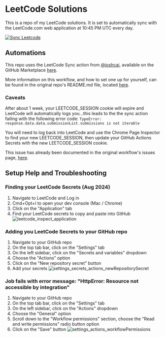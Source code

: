 # LeetCode Solutions

This is a repo of my LeetCode solutions. It is set to automatically sync with the LeetCode.com web application at 10:45 PM UTC every day.

[![Sync Leetcode](https://github.com/thomHayner/leetcode-solutions/actions/workflows/sync_leetcode.yml/badge.svg)](https://github.com/thomHayner/leetcode-solutions/actions/workflows/sync_leetcode.yml)

## Automations

This repo uses the LeetCode Sync action from [@joshcai](https://github.com/joshcai), available on the GitHub Marketplace [here](https://github.com/marketplace/actions/leetcode-sync).

More information on this workflow, and how to set one up for yourself, can be found in the original repo's README.md file, located [here](https://github.com/joshcai/leetcode-sync/blob/master/README.md).

### Caveats

After about 1 week, your LEETCODE_SESSION cookie will expire and LeetCode will automatically logs you...this leads to the the sync action failing with the following error code: 
```TypeError: response.data.data.submissionList.submissions is not iterable```

You will need to log back into LeetCode and use the Chrome Page Inspector to find your new LEETCODE_SESSION, then update your GitHub Actions Secrets with the new LEETCODE_SESSION cookie.

This issue has already been documented in the original workflow's issues page, [here](https://github.com/joshcai/leetcode-sync/issues/60).

## Setup Help and Troubleshooting

### Finding your LeetCode Secrets (Aug 2024)
1. Navigate to LeetCode and Log in
2. Cmd+Opt+I to open your dev console (Mac / Chrome)
3. Click on the "Application" tab
4. Find your LeetCode secrets to copy and paste into GitHub
![leetcode_inspect_application](https://github.com/user-attachments/assets/e9e23d51-4684-4357-944d-15dcb7357a9a)

### Adding you LeetCode Secrets to your GitHub repo
1. Navigate to your GitHub repo
2. On the top tab bar, click on the "Settings" tab
3. On the left sidebar, click on the "Secrets and variables" dropdown
4. Choose the "Actions" option
5. Click on the "New repository secret" button
6. Add your secrets
![settings_secrets_actions_newRepositorySecret](https://github.com/user-attachments/assets/d347276a-9c98-4204-b11b-6b67de77fa19)

### Job fails with error message: "HttpError: Resource not accessible by integration"
1. Navigate to your GitHub repo
2. On the top tab bar, click on the "Settings" tab
3. On the left sidebar, click on the "Actions" dropdown
4. Choose the "General" option
5. Scroll down to the "Workflow permissions" section, choose the "Read and write permissions" radio button option
6. Click on the "Save" button
![settings_actions_workflowPermissions](https://github.com/user-attachments/assets/67027c8a-87a1-4c5e-b50f-709ca268bfb5)

